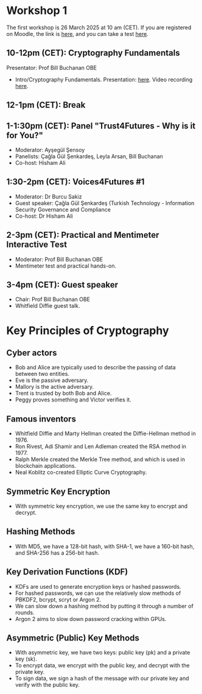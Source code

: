 # Workshop 1

The first workshop is 26 March 2025 at 10 am (CET). If you are registered on Moodle, the link is [here](https://moodlecommunity.napier.ac.uk/course/view.php?id=960), and you can take a test [here](https://moodlecommunity.napier.ac.uk/mod/quiz/view.php?id=52669).

## 10-12pm (CET): Cryptography Fundamentals
Presentator: Prof Bill Buchanan OBE
* Intro/Cryptography Fundamentals. Presentation: [here](https://github.com/billbuchanan/trust4futures/blob/main/workshop_01/workshop_01_cryptography.pdf). Video recording [here](https://www.youtube.com/watch?v=dQqzrf0dh0k).

## 12-1pm (CET): Break

## 1-1:30pm (CET): Panel "Trust4Futures - Why is it for You?"
* Moderator: Ayşegül Şensoy
* Panelists: Çağla Gül Şenkardeş, Leyla Arsan, Bill Buchanan
* Co-host: Hisham Ali
  
## 1:30-2pm (CET): Voices4Futures #1
* Moderator: Dr Burcu Sakiz
* Guest speaker: Çağla Gül Şenkardeş (Turkish Technology - Information Security Governance and Compliance
* Co-host: Dr Hisham Ali

## 2-3pm (CET): Practical and Mentimeter Interactive Test
* Moderator: Prof Bill Buchanan OBE
* Mentimeter test and practical hands-on.

## 3-4pm (CET): Guest speaker
* Chair: Prof Bill Buchanan OBE
* Whitfield Diffie guest talk.

# Key Principles of Cryptography

## Cyber actors
* Bob and Alice are typically used to describe the passing of data between two entities.
* Eve is the passive adversary.
* Mallory is the active adversary.
* Trent is trusted by both Bob and Alice.
* Peggy proves something and Victor verifies it.

## Famous inventors
* Whitfield Diffie and Marty Hellman created the Diffie-Hellman method in 1976.
* Ron Rivest, Adi Shamir and Len Adleman created the RSA method in 1977.
* Ralph Merkle created the Merkle Tree method, and which is used in blockchain applications.
* Neal Koblitz co-created Elliptic Curve Cryptography.

## Symmetric Key Encryption
* With symmetric key encryption, we use the same key to encrypt and decrypt.

## Hashing Methods
* With MD5, we have a 128-bit hash, with SHA-1, we have a 160-bit hash, and SHA-256 has a 256-bit hash.

## Key Derivation Functions (KDF)
* KDFs are used to generate encryption keys or hashed passwords.
* For hashed passwords, we can use the relatively slow methods of PBKDF2, bcrypt, scryt or Argon 2.
* We can slow down a hashing method by putting it through a number of rounds.
* Argon 2 aims to slow down password cracking within GPUs.

## Asymmetric (Public) Key Methods
* With asymmetric key, we have two keys: public key (pk) and a private key (sk).
* To encrypt data, we encrypt with the public key, and decrypt with the private key.
* To sign data, we sign a hash of the message with our private key and verify with the public key.
